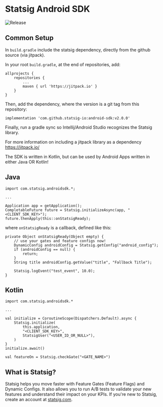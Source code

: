 # Statsig Android SDK

![Release](https://jitpack.io/v/statsig-io/android-sdk.svg)

## Common Setup

In `build.gradle` include the statsig dependency, directly from the github source (via jitpack).

In your root `build.gradle`, at the end of repositories, add:

    allprojects {
		repositories {
			...
			maven { url 'https://jitpack.io' }
		}
	}

Then, add the dependency, where the version is a git tag from this repository:

`implementation 'com.github.statsig-io:android-sdk:v2.0.0'`

Finally, run a gradle sync so Intellij/Android Studio recognizes the Statsig library.

For more information on including a jitpack library as a dependency https://jitpack.io/

The SDK is written in Kotlin, but can be used by Android Apps written in either Java OR Kotlin!
## Java

    import com.statsig.androidsdk.*;

    ...

    Application app = getApplication();
    CompletableFuture future = Statsig.initializeAsync(app, "<CLIENT_SDK_KEY>");
    future.thenApply(this::onStatsigReady);

where `onStatsigReady` is a callback, defined like this:

	private Object onStatsigReady(Object empty) {
	    // use your gates and feature configs now!
	    DynamicConfig androidConfig = Statsig.getConfig("android_config");
	    if (androidConfig == null) {  
		    return;  
	    }
	    String title androidConfig.getValue("title", "Fallback Title");
		
	    Statsig.logEvent("test_event", 10.0);
    }
    
## Kotlin

    import com.statsig.androidsdk.*

    ...

    val initialize = CoroutineScope(Dispatchers.Default).async {
	    Statsig.initialize(  
	        this.application,  
	        "<CLIENT_SDK_KEY>",  
	        StatsigUser("<USER_ID_OR_NULL>"),
	    )
    }
    initialize.await()

    val featureOn = Statsig.checkGate("<GATE_NAME>")


## What is Statsig?

Statsig helps you move faster with Feature Gates (Feature Flags) and Dynamic Configs. It also allows you to run A/B tests to validate your new features and understand their impact on your KPIs. If you're new to Statsig, create an account at [statsig.com](https://www.statsig.com).
